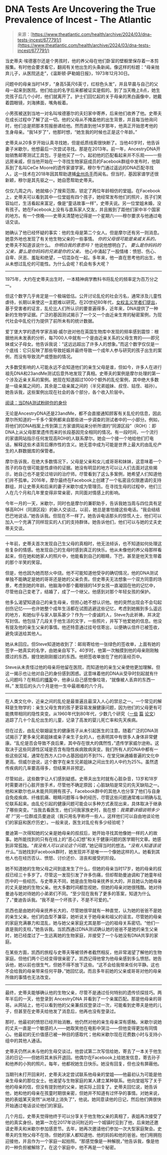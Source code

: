 <!--yml

分类：未分类

日期：2024年05月29日 12:31:32

-->

# DNA Tests Are Uncovering the True Prevalence of Incest - The Atlantic

> 来源：[https://www.theatlantic.com/health/archive/2024/03/dna-tests-incest/677791/](https://www.theatlantic.com/health/archive/2024/03/dna-tests-incest/677791/)

当史蒂夫·埃德塞尔还是个男孩时，他的养父母在他们卧室的壁橱里保存着一本剪报集。有时他会要求看它，翻阅有关他出生的头条新闻。像这样的标题：“母亲抛弃儿子，从医院逃走”，《温斯顿·萨勒姆日报》，1973年12月30日。

问题中的母亲当时14岁，“身高5英尺6英寸，红棕色头发”，并且早晨与自己的父母一起来到医院。他们给出的名字后来都被证实是假的。到了当天晚上8点，她生完孩子后几个小时，他们就离开了。护士们回忆起的关于母亲的黑白画像中，她戴着圆眼镜，刘海拂面，嘴角板着。

小男孩被送到当地一对名叫埃德塞尔的夫妇家中寄养，后来他们收养了他。史蒂夫在成长过程中了解了这一切。他的父母从不掩盖他的出生背景，并且每当他询问时，他们总是把那本剪报册递给他。然而直到他14岁那年，他真正开始思考他的生身母亲。“我14岁了”，他那时想，“她生我的时候也正是这个年龄。”

史蒂夫从20多岁开始认真寻找她，但是纸质线索很快断了。当他40岁时，他告诉妻子米歇尔，他想最后一次尝试寻找。那是在2013年。前一年，AncestryDNA开始销售邮寄测试工具包，于是他买了一个。起初他的匹配看起来并不乐观——一些远房亲戚，但当他开始在一个寻找生物家庭成员的Facebook群组中发布时，他联系到了名叫CeCe Moore的遗传家谱学家。穆尔专门通过遥远的DNA匹配寻找人，这一技术在2018年因其帮助逮捕[金州杀手](https://www.theatlantic.com/science/archive/2018/04/golden-state-killer-east-area-rapist-dna-genealogy/559070/)而闻名。但当时，基因家谱学还很新颖，穆尔是其先驱之一。她自愿帮助史蒂夫。

仅仅几周之内，她就缩小了搜索范围，锁定了两位年龄相仿的堂姐。在Facebook上，史蒂夫可以看到其中一位堂姐有四个孩子，她经常发布他们的照片，孩子们笑容灿烂，生活看起来富足，像是“童话故事一样”，史蒂夫说。另一位堂姐未婚，没有孩子。她在Facebook上没有与直系家人交友，并且搬到了距他们家中半个国家的地方。有一个傍晚——史蒂夫清楚地记得是一个星期六——穆尔要求与他通过电话交谈。

她确认了他已经怀疑的事实：他的生母是第二个女人。但是摩尔还有另一则消息。她意外地也发现了有关他生物父亲的一些事情。 *你的父母很可能是亲戚关系的。* 史蒂夫不知道该说什么。 *你明白我的意思吗？* 他说他想明白了。 *要么是你妈妈的父亲，要么是你妈妈的兄弟是你的父亲。* 他心中涌起了一股情绪：愤怒、伤心、自卑、厌恶、羞耻和绝望，一切混杂在一起。多年来，他一直在思考他的出生，他从未想过乱伦的可能性。为什么会呢？机会有多大呢？

* * *

1975年，大约在史蒂夫出生时，一本精神病学教科书将乱伦的频率定为百万分之一。

但这个数字几乎肯定是一个极端低估。公开讨论乱伦的社会污名，通常涉及儿童性虐待，长期以来使这一主题难以研究。在20世纪80年代，[女权主义学者们提出](https://www.hup.harvard.edu/books/9780674002708)，基于受害者的证言，乱伦比人们所认识的要普遍得多，近年来，DNA提供了一种新的生物学证据。广泛的基因测试揭示了一个又一个由近亲生育的秘密案例，为现代社会中乱伦行为提供了前所未有的统计数据。

爱丁堡大学的遗传学家吉姆·威尔逊对他在英国生物库中发现的频率感到震惊：根据他尚未发表的分析，每7000人中就有一个是由近亲关系的父母生育的——即兄妹或父子母女。他告诉我说：“这远远超出了许多人的想象。”而这个数字仅仅是一个底线：它只反映了那些导致妊娠并最终导致一个成年人参与研究的孩子出生的案例，而没有导致流产或堕胎的情况。

大多数受影响的人可能永远不会知道他们的亲生父母是谁，但如今，许多人在进行祖先DNA和23andMe测试后意外地发现了真相。史蒂夫的案例是摩尔处理的第一个涉及近亲关系的案例。她现在知道超过1000个额外的乱伦案例，其中绝大多数是一级亲属之间的，其余是二级亲属之间的（半兄弟姐妹、叔侄、姑侄、祖孙）。她告诉我，这些案例出现在社会的各个部分，各个收入阶层中。

[阅读：当DNA测试粉碎你的身份](https://www.theatlantic.com/science/archive/2018/07/dna-test-misattributed-paternity/562928/)

无论是AncestryDNA还是23andMe，都不会直接通知顾客有关乱伦的信息，因此摩尔所知道的一千多个案例都来自那些进一步调查的测试者中的一小部分。例如，将他们的DNA档案上传到第三方家谱网站来分析所谓的“同源区段”（ROH）：即DNA上从父母那里遗传而来的长段基因完全相同的情况。有一段时间，一个流行的家谱网站指示任何发现高ROH的人联系摩尔。她会一个接一个地给他们打电话，解释这些术语背后爆炸性的含义。她无意中成为可能是世界上最大的由乱伦产生的人群数据库的保管者。

摩尔告诉我，在绝大多数情况下，父母是父亲和女儿或哥哥和妹妹，这意味着一个孩子的存在很可能是性虐待的证据。她没有明显的地方可以让人们去面对这些揭示，她自己也不是受过培训的治疗师。尽管看到了这么多案例，她希望人们知道他们并不孤单。2016年，摩尔最终在Facebook上创建了一个私密且仅限邀请的支持群组，并让史蒂夫和后来的妻子米歇尔成为管理员。在寻找生母的过程中，他们三人在几个月和几年里变得非常亲密，共同面对情感上的影响。

今年一月的一天，米歇尔，同时也是摩尔的兼职助手，告诉我她当周与四位具有足够高ROH（同源区段）的新人交谈过。以前，她总是害怕接这些电话。“我会结结巴巴地说话，”她告诉我。但现在不一样了。她告诉电话那头的惊慌人士，他们可以加入一个充满了同样现实的人们的支持群体。她告诉他们，他们可以与她的丈夫史蒂夫交谈。

* * *

十年前，史蒂夫首次发现自己生父母的真相时，他无法倾诉，也不知道如何处理这些复杂的情感。他发现自己的生母时感到真正的快乐。他从未像他的养父母那样看起来，但在她和她家人的照片中，他能看到自己的眼睛，下巴，甚至是他天生带着的那个半笑的笑容。

但是，他也因为她而怒火中烧。他不可能知道他受孕的确切情况，他的DNA测试单独不能确定是她的哥哥还是她的父亲负责。但史蒂夫无法想象一个双方同意的场景，考虑到她的年龄。他脑海中那个戴眼镜的14岁女孩一直凝固在他的记忆中，尽管他自己变老了，结婚了，成了一个继父。他感到对那个年轻女孩的保护。

他多么渴望知道自己的亲生母亲，但担心她不想认识他。他的突然出现会不会勾起创伤记忆——也许她整个成年生活都在试图逃避这些记忆，考虑到她搬到多么遥远的地方，和她似乎与家人联系甚少？作为一个虔诚的人，Steve为此祈祷，并决定写封信。他包括了几段关于他生活的文字，一些照片，并写下他爱她的信息。他没有提及他的亲生父亲的事情。他还特意通过挂号信寄出，以便确认信件已被签收，避免误送给其他人。

她从未回应。但Steve知道她收到了：邮局寄给他一张绿色的签收单，上面有她的签字—她真实的名字，由她亲自写下。40岁时，他第一次触摸到他的母亲刚刚触摸过的东西，握住她刚刚握过的东西。他把签收单放在了他的圣经页中。

Steve从未责怪过他的母亲将他留在医院，而知道他的亲生父亲使他更加理解。但这一揭示也让他对自己的身份感到困惑。这意味着他的DNA从受孕时刻起就有什么问题吗？在稍后的[播客](https://podcasts.apple.com/us/podcast/ep-1-the-secret-one/id1572201167?i=1000526354990)中，他承认自己感觉像垃圾，“就像被人丢弃的东西一样。” 发现后的头六个月是他一生中最艰难的六个月。

* * *

在人类文化中，近亲之间的乱伦是最普遍且最深入人心的禁忌之一。一个常见的解释是生物学的：亲生父母生育的孩子更容易发展健康问题，因为他们的父母更有可能携带相同的隐性突变。从1960年代到80年代，少数几个研究（[一些](https://publications.aap.org/pediatrics/article-abstract/40/1/55/43627/CHILDREN-OF-INCEST) [篇](https://www.sciencedirect.com/science/article/abs/pii/S0022347682803478) [论文](https://karger.com/hhe/article-abstract/21/2/108/158742/A-Study-of-Children-of-Incestuous-Matings)）追踪了几十个乱伦出生的儿童，记录了高发的婴儿死亡率和先天疾病。

但在过去，由乱伦联姻诞生的健康孩子从未引起医生的注意。随着广泛的DNA测试揭示了更多亲兄弟姐妹或亲子亲生子女的人，也表明其中有很多人身体非常健康。“乱伦是否会导致不良后果，其中存在很大的偶然性，”遗传学家威尔逊称。这取决于这些同源性区域是否含有隐性疾病致病突变。我们所有人的DNA中都有一些这些区域，通常在西方人口中占基因组的不到1%，在堂兄妹通婚普遍的文化中更高。但威尔逊说，这个数字在亲生兄弟姐妹之间出生的人中约为25%。虽然遗传疾病的几率要高得多，但结果并非预定。

尽管如此，这些数字让人们感到疑惑。史蒂夫出生时就有心脏杂音，13岁和18岁时需要进行心脏开放手术，尽管他不确定原因；心脏缺陷是常见的先天缺陷之一。他和米歇尔也从未能共同拥有孩子。Facebook群中的其他人也分享了他们与自身自免疫疾病、纤维肌痛、眼睛问题等斗争的经历，尽管这些问题通常难以明确与乱伦联系起来。由乱伦引起的健康问题可能会以多种方式表现出来，具体取决于继承了哪些突变。“当我去看医生，他们问我家族史时，我在想：*我需要详细说明多少呢？*”另一位群成员曼迪说（我只用名字称呼一些人，这样他们可以自由地谈论他们的家庭和医疗历史）。一般来说，医生对乱伦有多少经验呢？

曼迪第一次得知她的父亲是她母亲的叔叔后，她开始寻找其他像她一样的人的故事。她所能找到的只有在线上的“恶心幻想”和关于健康问题的医学期刊文章。她感到非常孤独。“*我没有人可以谈论这个问题*，”她记得当时的想法。“*没有人知道该说什么*。”当她找到Facebook群时，她发现并不是唯一一个像她这样的人。她看到其他人也在经历否认、愤怒、讨价还价、沮丧和接受的阶段。

她不知道她的生物父母之间到底发生了什么，但她的母亲当时17岁，她的母亲的叔叔已经三十多岁了。尽管这一发现引发了许多伤痛，但却帮助曼迪调和了她童年经历中的一些经历。与史蒂夫不同，她是由生物母亲抚养长大的，并且她认为她母亲的丈夫是她的生物父亲。他大多数时间都忽视她，但她的母亲对她很残酷。她对待曼迪与她对待她的小弟弟们不同。“至少现在我有了更多的答案，知道为什么了，”曼迪告诉我。“我不是一个坏孩子，不是不可爱的。”

凯西也是由她的母亲抚养长大的，尽管她很早就有一种直觉，认为她的爸爸不是她的亲生父亲。他们的血型不兼容，她听说关于她母亲和祖父的谣言。尽管她的母亲的家庭充满暴力和混乱，她与她父亲家庭尤其是那一边的祖母关系密切。“他们一直是我的支柱，”她告诉我。当凯西通过DNA测试确认她的爸爸不是她的亲生父亲时，她已经度过了一生远离她的生物家庭，并接受了一个与她没有DNA共享的家庭。

在某些方面，凯西的旅程与史蒂夫等被领养者截然相反，他非常渴望了解他的生物家庭。但他们两个已经变得很亲密了。凯西记得他曾为他母亲感到多么愤怒。她告诉他，她以前也很生气，但她不得不放下这些。“这不会给我带来任何平静。这也不会给我的母亲带来任何平静，”她回忆说。而且多年前她的父亲或哥哥对他的母亲所做的事情也无法改变。

* * *

最终，史蒂夫能够确认他的生物父亲，尽管不是通过任何特别的遗传侦探技巧。两年半后的一天，他登录到 AncestryDNA 并看到了一个亲属匹配。那是他母亲的哥哥。从网站上，他可以看到他的父亲兼叔叔登录过一次，可能看到史蒂夫是他的儿子，但甚至在史蒂夫给他发了消息后，他再也没有登录过。

那时，他最初的愤怒已经开始消散。他仍然对他的亲生母亲深有感触。米歇尔说她的丈夫一直是一个敏感的人——她取笑他在电影中哭泣——但他变得更加有同情心。他最初的无价值感已被一种目的感取代；他和米歇尔现在花费数小时与支持小组中的其他人通话。

史蒂夫仍然从未与他的生母交谈过。他尝试第二次写信给她，寄去了一本关于他生活的日记——但她将其未拆开退回。他偶尔在Facebook上给她发信息，寄去孙子和他养的小狗的照片。每年，他都祝她生日快乐。她没有回复，但也没有屏蔽他。

当期刊未打开回来时，史蒂夫决定尝试联系他母亲的堂姐——他最初认为可能是他亲生母亲的那位女士。他渴望与生物家庭的某人建立某种联系。他向堂姐写了关于他的母亲的信，但没有提到他的父亲，她实际上回复了。史蒂夫回忆说，她告诉他，她和他的母亲在孩童时期很亲密，但她并不知道有过怀孕的事情。对她来说，她的表姐某天突然“从地球上消失了”，他说。她同意读他的日记，然后他们俩很快开始通过电话谈论他们的家庭。

几个月后，史蒂夫觉得他终于可以分享关于他生物父亲的真相了，表姐再次接受了他的真实身份。她第一次在2017年访问附近的一个城镇时见到了他，后来她还邀请史蒂夫和米歇尔参加感恩节。去年，她再次邀请他们参加一次大型家庭聚会。史蒂夫的生物父母不在场，但她的家人都知道他、他的妈妈和他的爸爸。他们用拥抱迎接他，并且作为一个家庭一起拍照。“那感觉像是一种解脱，”他告诉我，像是他的一种负担被解除了。在这个家庭中，他不再是一个秘密。
